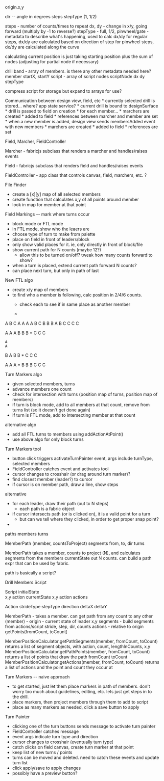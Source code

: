 origin.x,y

dir -- angle in degrees
steps
stepType (1, 1/2)


steps - number of counts/times to repeat
dx, dy - change in x/y, going forward (multiply by -1 to reverse?)
stepType - full, 1/2, pinwheel/gate - metadata to describe what's happening, used to calc dx/dy
for regular steps, dx/dy are calculated based on direction of step
for pinwheel steps, dx/dy are calculated along the curve

calculating current position is just taking starting position plus the sum of nodes (adjusting for partial node if necessary)

drill
    band - array of members. is there any other metadata needed here?
        member
            startX, startY
            script - array of script nodes
                scriptNode
                    dx
                    dy
                    stepType

compress script for storage but expand to arrays for use?
            
Communication between design view, field, etc
    * currently selected drill is stored... where? app state service?
    * current drill is bound to designSurface
    * drill is passed to field on creation
        * for each member...
            * marchers are created
            * added to field
            * references between marcher and member are set
    * when a new member is added, design view sends membersAdded event with new members
        * marchers are created
        * added to field
        * references are set

Field, Marcher, FieldController

Marcher - fabricjs subclass that renders a marcher and handles/raises events

Field - fabricjs subclass that renders field and handles/raises events

FieldController - app class that controls canvas, field, marchers, etc. ?

File Finder
* create a [x][y] map of all selected members
* create function that calculates x,y of all points around member
* look in map for member at that point

Field Markings -- mark where turns occur
* block mode or FTL mode
* in FTL mode, show who the leaers are
* choose type of turn to make from palette
* place on field in front of leaders/block
* only show valid places for it. ie, only directly in front of block/file
* show current path for N counts (maybe 12?)
    * allow this to be turned on/off? tweak how many counts forward to show?
* when a turn is placed, extend current path forward N counts?
* can place next turn, but only in path of last

New FTL algo
* create x/y map of members
* to find who a member is following, calc position in 2/4/6 counts. 
    * check each to see if in same place as another member


  *

A B C       A   A   A
A B C       B   B   B
A B C       C   C   C


  A
  A A
B B B  * 
C C C

    A
    A
  B A
  B B  * 
C C C

A A A  *
  B B
  B C
    C
    C


Turn Markers algo

* given selected members, turns
* advance members one count
*  check for intersection with turns (position map of turns, position map of members)
*  if turn is block mode, add to all members at that count, remove from turns list (so it doesn't get done again)
*  if turn is FTL mode, add to intersecting member at that count

alternative algo
* add all FTL turns to members using addActionAtPoint()
* use above algo for only block turns

Turn Markers tool
* button click triggers activateTurnPainter event, args include turnType, selected members
* FieldController catches event and activates tool
* cursor changes to crosshair (or drag around turn marker)?
* find closest member (leader?) to cursor
* if cursor is on member path, draw a line, show steps

alternative
* for each leader, draw their path (out to N steps)
    * each path is a fabric object
* if cursor intersects path (or is clicked on), it is a valid point for a turn
    * but can we tell where they clicked, in order to get proper snap point?
* 

paths
members
turns

MemberPath
    (member, countsToProject)
    segments
        from, to, dir
    turns

MemberPath takes a member, counts to project (N), and calculates segments from the members currentState out N counts. can build a path expr that can be used by fabric.

path is basically a script?

Drill
    Members
        Script

Script
    initialState    
        x,y
        action
    currentState
        x,y
        action
    actions

Action
    strideType
    stepType
    direction
    deltaX
    deltaY

MemberPath - takes a member. can get path from any count to any other
    (member) - 
    origin - current state of leader
        x,y
    segments - build segments from actions/script
        stride, step, dir, counts
    actions - relative to origin
    getPoints(fromCount, toCount)

MemberPositionCalculator.getPathSegments(member, fromCount, toCount)
    returns a list of segment objects, with action, count, lengthInCounts, x,y
MemberPositionCalculator.getPathPoints(member, fromCount, toCount)
    returns a list of points that draw the path fromCount toCount
MemberPositionCalculator.getActions(member, fromCount, toCount)
    returns a list of actions and the point and count they occur at

Turn Markers -- naive approach
* to get started, just let them place markers in path of members. don't worry too much 
about guidelines, editing, etc. lets just get steps in to the drill.
* place markers, then project members through them to add to script
* place as many markers as needed, click a save button to apply


Turn Painter
* clicking one of the turn buttons sends message to activate turn painter
* FieldController catches message
* event args indicate turn type and direction
* cursor changes to crosshair (eventually turn type)
* catch clicks on field canvas, create turn marker at that point
* keep list of new turns / points
* turns can be moved and deleted. need to catch these events and update turn list
* click apply/save to apply changes
* possibly have a preview button?